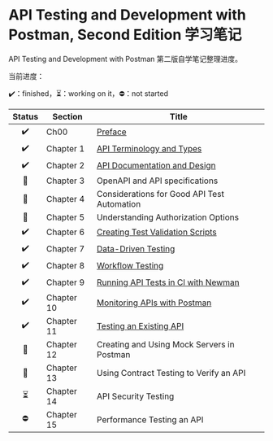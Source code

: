 # API Testing and Development with Postman, Second Edition 学习笔记

API Testing and Development with Postman 第二版自学笔记整理进度。

当前进度：

:heavy_check_mark:：finished，:hourglass_flowing_sand:：working on it，:no_entry:：not started

|          Status          | Section    | Title                                                        |
| :----------------------: | ---------- | ------------------------------------------------------------ |
|    :heavy_check_mark:    | Ch00       | [Preface](./Ch00-Preface.md)                                 |
|    :heavy_check_mark:    | Chapter 1  | [API Terminology and Types](./Ch01-API-Terminology-and-Types.md) |
|    :heavy_check_mark:    | Chapter 2  | [API Documentation and Design](./Ch02-API-Documentation-and-Design.md) |
|      :orange_book:       | Chapter 3  | OpenAPI and API specifications                               |
|      :orange_book:       | Chapter 4  | Considerations for Good API Test Automation                  |
|      :orange_book:       | Chapter 5  | Understanding Authorization Options                          |
|    :heavy_check_mark:    | Chapter 6  | [Creating Test Validation Scripts](./Ch06-Creating-Test-Validation-Scripts.md) |
|    :heavy_check_mark:    | Chapter 7  | [Data-Driven Testing](./Ch07-Data-Driven-Testing.md)         |
|    :heavy_check_mark:    | Chapter 8  | [Workflow Testing](./Ch08-Workflow-Testing.md)               |
|    :heavy_check_mark:    | Chapter 9  | [Running API Tests in Cl with Newman](./Ch09-Running-API-Tests-in-Cl-with-Newman.md) |
|    :heavy_check_mark:    | Chapter 10 | [Monitoring APIs with Postman](./Ch10-Monitoring-APIs-with-Postman.md) |
|    :heavy_check_mark:    | Chapter 11 | [Testing an Existing API](./Ch11-Testing-an-Existing-API.md) |
|      :orange_book:       | Chapter 12 | Creating and Using Mock Servers in Postman                   |
|      :orange_book:       | Chapter 13 | Using Contract Testing to Verify an API                      |
| :hourglass_flowing_sand: | Chapter 14 | API Security Testing                                         |
|        :no_entry:        | Chapter 15 | Performance Testing an API                                   |

